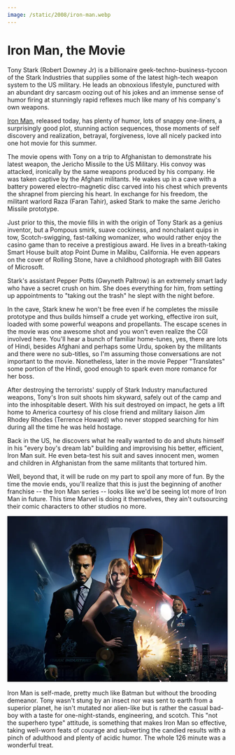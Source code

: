 ```yaml
---
image: /static/2008/iron-man.webp
---
```


# Iron Man, the Movie

Tony Stark (Robert Downey Jr) is a billionaire geek-techno-business-tycoon of the Stark Industries that supplies some of the latest high-tech weapon system to the US military. He leads an obnoxious lifestyle, punctured with an abundant dry sarcasm oozing out of his jokes and an immense sense of humor firing at stunningly rapid reflexes much like many of his company's own weapons.

[Iron Man](https://en.wikipedia.org/wiki/Iron_Man_(2008_film)), released today, has plenty of humor, lots of snappy one-liners, a surprisingly good plot, stunning action sequences, those moments of self discovery and realization, betrayal, forgiveness, love all nicely packed into one hot movie for this summer.

The movie opens with Tony on a trip to Afghanistan to demonstrate his latest weapon, the Jericho Missile to the US Military. His convoy was attacked, ironically by the same weapons produced by his company. He was taken captive by the Afghani militants. He wakes up in a cave with a battery powered electro-magnetic disc carved into his chest which prevents the shrapnel from piercing his heart. In exchange for his freedom, the militant warlord Raza (Faran Tahir), asked Stark to make the same Jericho Missile prototype.

Just prior to this, the movie fills in with the origin of Tony Stark as a genius inventor, but a Pompous smirk, suave cockiness, and nonchalant quips in tow, Scotch-swigging, fast-talking womanizer, who would rather enjoy the casino game than to receive a prestigious award. He lives in a breath-taking Smart House built atop Point Dume in Malibu, California. He even appears on the cover of Rolling Stone, have a childhood photograph with Bill Gates of Microsoft.

Stark's assistant Pepper Potts (Gwyneth Paltrow) is an extremely smart lady who have a secret crush on him. She does everything for him, from setting up appointments to "taking out the trash" he slept with the night before.

In the cave, Stark knew he won't be free even if he completes the missile prototype and thus builds himself a crude yet working, effective iron suit, loaded with some powerful weapons and propellants. The escape scenes in the movie was one awesome shot and you won't even realize the CGI involved here. You'll hear a bunch of familiar home-tunes, yes, there are lots of Hindi, besides Afghani and perhaps some Urdu, spoken by the militants and there were no sub-titles, so I'm assuming those conversations are not important to the movie. Nonetheless, later in the movie Pepper "Translates" some portion of the Hindi, good enough to spark even more romance for her boss.

After destroying the terrorists' supply of Stark Industry manufactured weapons, Tony's Iron suit shoots him skyward, safely out of the camp and into the inhospitable desert. With his suit destroyed on impact, he gets a lift home to America courtesy of his close friend and military liaison Jim Rhodey Rhodes (Terrence Howard) who never stopped searching for him during all the time he was held hostage.

Back in the US, he discovers what he really wanted to do and shuts himself in his "every boy's dream lab" building and improvising his better, efficient, Iron Man suit. He even beta-test his suit and saves innocent men, women and children in Afghanistan from the same militants that tortured him.

Well, beyond that, it will be rude on my part to spoil any more of fun. By the time the movie ends, you'll realize that this is just the beginning of another franchise -- the Iron Man series -- looks like we'd be seeing lot more of Iron Man in future. This time Marvel is doing it themselves, they ain't outsourcing their comic characters to other studios no more.

![Iron Man Movie Poster](/static/2008/iron-man-poster.webp)

Iron Man is self-made, pretty much like Batman but without the brooding demeanor. Tony wasn't stung by an insect nor was sent to earth from a superior planet, he isn't mutated nor alien-like but is rather the casual bad-boy with a taste for one-night-stands, engineering, and scotch. This "not the superhero type" attitude, is something that makes Iron Man so effective, taking well-worn feats of courage and subverting the candied results with a pinch of adulthood and plenty of acidic humor. The whole 126 minute was a wonderful treat.
